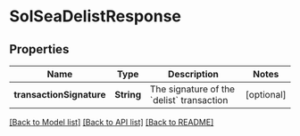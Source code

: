 # SolSeaDelistResponse

## Properties
Name | Type | Description | Notes
------------ | ------------- | ------------- | -------------
**transactionSignature** | **String** | The signature of the &#x60;delist&#x60; transaction  | [optional] 

[[Back to Model list]](../README.md#documentation-for-models) [[Back to API list]](../README.md#documentation-for-api-endpoints) [[Back to README]](../README.md)


